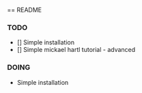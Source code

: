== README

### TODO

- [] Simple installation
- [] Simple mickael hartl tutorial - advanced


### DOING
- Simple installation
